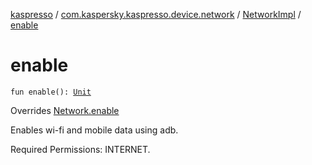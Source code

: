 [kaspresso](../../index.md) / [com.kaspersky.kaspresso.device.network](../index.md) / [NetworkImpl](index.md) / [enable](./enable.md)

# enable

`fun enable(): `[`Unit`](https://kotlinlang.org/api/latest/jvm/stdlib/kotlin/-unit/index.html)

Overrides [Network.enable](../-network/enable.md)

Enables wi-fi and mobile data using adb.

Required Permissions: INTERNET.

